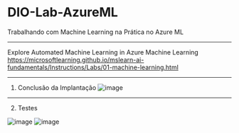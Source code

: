 # DIO-Lab-AzureML
Trabalhando com Machine Learning na Prática no Azure ML

--------

Explore Automated Machine Learning in Azure Machine Learning
https://microsoftlearning.github.io/mslearn-ai-fundamentals/Instructions/Labs/01-machine-learning.html

--------

1. Conclusão da Implantação
   ![image](https://github.com/MichelTsukiyama/DIO-Lab-AzureML/assets/83741590/c7b4f1ea-1a9b-401e-8543-46e992389598)

--------

2. Testes

![image](https://github.com/MichelTsukiyama/DIO-Lab-AzureML/assets/83741590/cede4c15-bac3-438b-b5e0-f033b4a60988)
![image](https://github.com/MichelTsukiyama/DIO-Lab-AzureML/assets/83741590/5a0227fd-abf2-454c-9f92-4dd3f1598246)
